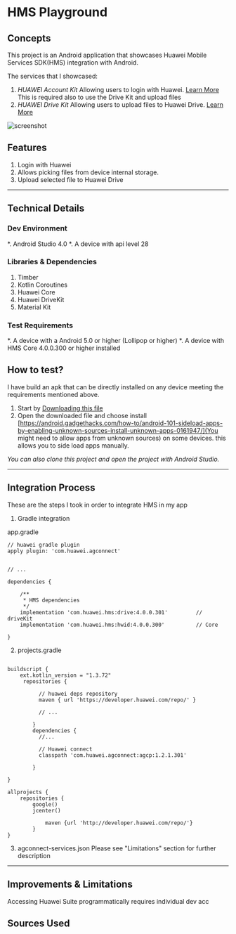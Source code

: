 # HMS Playground

## Concepts
This project is an Android application that showcases Huawei Mobile Services SDK(HMS) integration with Android.

The services that I showcased:
1. *HUAWEI Account Kit* Allowing users to login with Huawei. [Learn More](https://developer.huawei.com/consumer/en/doc/development/HMS-Guides/account-introduction-v4)
This is required also to use the Drive Kit and upload files
2. *HUAWEI Drive Kit* Allowing users to upload files to Huawei Drive. [Learn More](https://developer.huawei.com/consumer/en/doc/development/HMS-Guides/drivekit-introduction)


![screenshot](https://i.imgur.com/rTNqZUj.png)



## Features
1. Login with Huawei
2. Allows picking files from device internal storage.
3. Upload selected file to Huawei Drive

---


## Technical Details

### Dev Environment
*. Android Studio 4.0
*. A device with api level 28

### Libraries & Dependencies
1. Timber
2. Kotlin Coroutines
3. Huawei Core
4. Huawei DriveKit
5. Material Kit

### Test Requirements
*. A device with a Android 5.0 or higher (Lollipop or higher)
*. A device with HMS Core 4.0.0.300 or higher installed

## How to test?
I have build an apk that can be directly installed on any device meeting the requirements mentioned above.
1. Start by [Downloading this file](https://tahahichri.s3.amazonaws.com/hms_pg_test_app.apk)
2. Open the downloaded file and choose install [https://android.gadgethacks.com/how-to/android-101-sideload-apps-by-enabling-unknown-sources-install-unknown-apps-0161947/](You might need to allow apps from unknown sources) on some devices.
this allows you to side load apps manually.

_You can also clone this project and open the project with Android Studio._


---

## Integration Process

These are the steps I took in order to integrate HMS in my app
1. Gradle integration

app.gradle
```
// huawei gradle plugin
apply plugin: 'com.huawei.agconnect'


// ...

dependencies {

    /**
     * HMS dependencies
     */
    implementation 'com.huawei.hms:drive:4.0.0.301'         // driveKit
    implementation 'com.huawei.hms:hwid:4.0.0.300'          // Core

}

```

2. projects.gradle

```

buildscript {
    ext.kotlin_version = "1.3.72"
     repositories {

          // huawei deps repository
          maven { url 'https://developer.huawei.com/repo/' }

          // ...

        }
        dependencies {
          //...

          // Huawei connect
          classpath 'com.huawei.agconnect:agcp:1.2.1.301'

        }

}

allprojects {
    repositories {
        google()
        jcenter()

            maven {url 'http://developer.huawei.com/repo/'}
        }
}

```

3. agconnect-services.json
Please see "Limitations" section for further description


---





## Improvements & Limitations

Accessing Huawei Suite programmatically requires individual dev acc



## Sources Used





